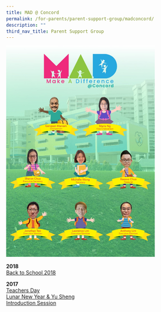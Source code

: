 ```yaml
---
title: MAD @ Concord
permalink: /for-parents/parent-support-group/madconcord/
description: ""
third_nav_title: Parent Support Group
---
```

<img src="/images/mad_psg.jpeg" style="width:80%">


**2018**   
[Back to School 2018](/for-parents/Parent-Support-Group/bts-2018)
  

**2017**   
[Teachers Day](/for-parents/Parent-Support-Group/teachers-day-2017)    
[Lunar New Year &amp; Yu Sheng](/for-parents/Parent-Support-Group/2017-lunar-new-year)    
[Introduction Session](/for-parents/Parent-Support-Group/2017-psg-intro-session)